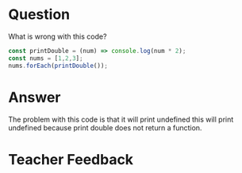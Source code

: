 # Question
What is wrong with this code?

```js
const printDouble = (num) => console.log(num * 2);
const nums = [1,2,3];
nums.forEach(printDouble());
```

# Answer
The problem with this code is that it will print undefined this will print undefined because print double does not return a function. 

# Teacher Feedback
